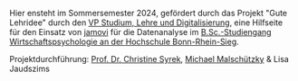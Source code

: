 Hier ensteht im Sommersemester 2024, gefördert durch das Projekt "Gute Lehridee" durch den [VP Studium, Lehre und Digitalisierung], eine Hilfseite für den Einsatz von [jamovi] für die Datenanalyse im [B.Sc.-Studiengang Wirtschaftspsychologie an der Hochschule Bonn-Rhein-Sieg].

Projektdurchführung: [Prof. Dr. Christine Syrek], [Michael Malschützky] & Lisa Jaudszims

[Prof. Dr. Christine Syrek]: mailto:christine.syrek@h-brs.de
[Michael Malschützky]: mailto:michael.malschuetzky@h-brs.de
[VP Studium, Lehre und Digitalisierung]: https://www.h-brs.de/de/iwk/prof-dr-marco-winzker
[jamovi]: https://www.jamovi.org/
[B.Sc.-Studiengang Wirtschaftspsychologie an der Hochschule Bonn-Rhein-Sieg]: https://www.h-brs.de/de/wiwi/studienangebot/bachelor/wirtschaftspsychologie
